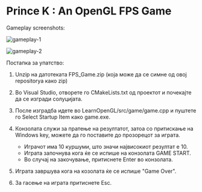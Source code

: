 # Prince K : An OpenGL FPS Game
Gameplay screenshots:

![gameplay-1](https://github.com/miabosheva/FPS-Game/assets/80326100/112ad58e-6d11-4757-b16f-5ea14190a37d)

![gameplay-2](https://github.com/miabosheva/FPS-Game/assets/80326100/8ba58483-f049-4981-8f0b-01d37dffa794)

Постапка за упатство:

1. Unzip на датотеката FPS_Game.zip (која може да се симне од овој repositoryа како zip)

2. Во Visual Studio, отворете го CMakeLists.txt од проектот и почекајте да се изгради солуцијата.

3. После изградба идете во LearnOpenGL/src/game/game.cpp и пуштете го Select Startup Item како game.exe.

4. Конзолата служи за пратење на резултатот, затоа со притискање на Windows key, можете да го поставите до прозорецот за играта.
	- Играчот има 10 куршуми, што значи највисокиот резултат е 10. 
	- Играта започнува кога ќе се испише на конзолата GAME START.
	- Во случај на закочување, притиснете Enter во 	конзолата.

5. Играта завршува кога на козолата ќе се испише "Game Over".

6. За гасење на играта притиснете Esc.

